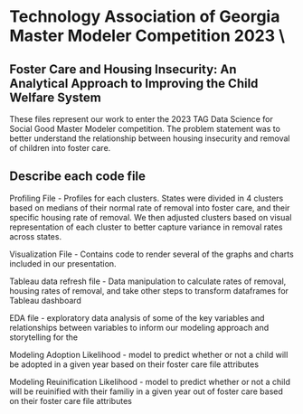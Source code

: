 # Technology Association of Georgia Master Modeler Competition 2023 \
## Foster Care and Housing Insecurity: An Analytical Approach to Improving the Child Welfare System

These files represent our work to enter the 2023 TAG Data Science for Social Good Master Modeler competition. The problem statement was to better understand the relationship between housing insecurity and removal of children into foster care.

## Describe each code file 

Profiling File - Profiles for each clusters. States were divided in 4 clusters based on medians of their normal rate of removal into foster care, and their specific housing rate of removal. We then adjusted clusters based on visual representation of each cluster to better capture variance in removal rates across states.

Visualization File - Contains code to render several of the graphs and charts included in our presentation.

Tableau data refresh file - Data manipulation to calculate rates of removal, housing rates of removal, and take other steps to transform dataframes for Tableau dashboard

EDA file - exploratory data analysis of some of the key variables and relationships between variables to inform our modeling approach and storytelling for the 

Modeling Adoption Likelihood - model to predict whether or not a child will be adopted in a given year based on their foster care file attributes

Modeling Reuinification Likelihood - model to predict whether or not a child will be reuinified with their familiy in a given year out of foster care based on their foster care file attributes
